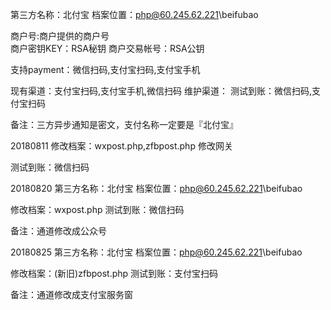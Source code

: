 第三方名称：北付宝
档案位置：php@60.245.62.221\beifubao
 
商户号:商户提供的商户号  
商户密钥KEY：RSA秘钥 
商户交易帐号：RSA公钥 
 
支持payment：微信扫码,支付宝扫码,支付宝手机
 
现有渠道：支付宝扫码,支付宝手机,微信扫码
维护渠道：
测试到账：微信扫码,支付宝扫码

备注：三方异步通知是密文，支付名称一定要是『北付宝』

20180811
修改档案：wxpost.php,zfbpost.php
修改网关

测试到账：微信扫码

20180820
第三方名称：北付宝
档案位置：php@60.245.62.221\beifubao

修改档案：wxpost.php
测试到账：微信扫码

备注：通道修改成公众号

20180825
第三方名称：北付宝
档案位置：php@60.245.62.221\beifubao

修改档案：(新旧)zfbpost.php
测试到账：支付宝扫码

备注：通道修改成支付宝服务窗  